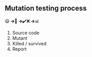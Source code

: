 ## Mutation testing process

<div class="flex-emoji">
    <span class="emoji-120">😃</span>
    <span class="fragment" data-fragment-index="1">🡲</span><span class="emoji-120 fragment" data-fragment-index="1">🤢</span>
    <span class="fragment" data-fragment-index="2">🡲</span><span class="emoji-120 fragment" data-fragment-index="2">✔️❌</span>
    <span class="fragment" data-fragment-index="3">🡲</span><span class="emoji-120 fragment" data-fragment-index="3">📊</span>
</div>

1. Source code
1. <!-- .element class="fragment" data-fragment-index="1" -->Mutant
1. <!-- .element class="fragment" data-fragment-index="2" -->Killed / survived
1. <!-- .element class="fragment" data-fragment-index="3" -->Report

